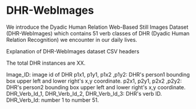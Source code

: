 # DHR-WebImages
We introduce the Dyadic Human Relation Web-Based Still Images Dataset (DHR-WebImages) which contains 51 verb classes of DHR (Dyadic Human Relation Recognition) we encounter in our daily lives.

Explanation of DHR-WebImages dataset CSV headers

The total DHR instances are XX.

Image_ID: image id of DHR
p1x1,	p1y1,	p1x2 ,p1y2: DHR's person1 bounding box upper left and lower right's x,y coordinate.
p2x1,	p2y1,	p2x2 ,p2y2: DHR's person2 bounding box upper left and lower right's x,y coordinate.
DHR_Verb_Id_1,	DHR_Verb_Id_2,	DHR_Verb_Id_3: DHR's verb ID.
DHR_Verb_Id: number 1 to number 51.

